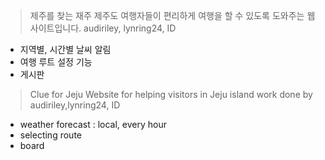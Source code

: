 ﻿>제주를 찾는 재주
>제주도 여행자들이 편리하게 여행을 할 수 있도록 도와주는 웹사이트입니다. 
>audiriley, lynring24, ID

<ul>
<li>지역별, 시간별 날씨 알림 
<li>여행 루트 설정 기능
<li>게시판
</ul>

>Clue for Jeju
>Website for helping visitors in Jeju island
>work done by audiriley,lynring24, ID
<ul>
<li> weather forecast : local, every hour
<li> selecting route
<li> board
</ul>
